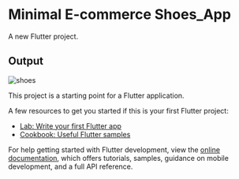 # Minimal E-commerce Shoes_App

A new Flutter project.

## Output
![shoes](https://github.com/user-attachments/assets/cc262606-ad5e-4e72-b209-027f79590c91)


This project is a starting point for a Flutter application.

A few resources to get you started if this is your first Flutter project:

- [Lab: Write your first Flutter app](https://docs.flutter.dev/get-started/codelab)
- [Cookbook: Useful Flutter samples](https://docs.flutter.dev/cookbook)

For help getting started with Flutter development, view the
[online documentation](https://docs.flutter.dev/), which offers tutorials,
samples, guidance on mobile development, and a full API reference.
